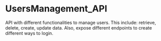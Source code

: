 # UsersManagement_API
API with different functionalities to manage users. This include: retrieve, delete, create, update data. Also, expose different endpoints to create different ways to login.
